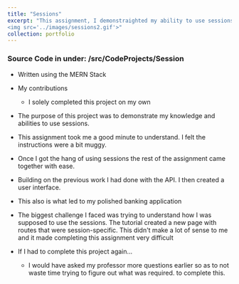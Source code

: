 ```yaml
---
title: "Sessions"
excerpt: "This assignment, I demonstraighted my ability to use sessions<br/><img src='../images/sessions.gif'>
<img src='../images/sessions2.gif'>"
collection: portfolio
---
```

### Source Code in under: /src/CodeProjects/Session
- Written using the MERN Stack
-  My contributions 
    - I solely completed this project on my own
- The purpose of this project was to demonstrate my knowledge and abilities to use sessions.
- This assignment took me a good minute to understand. I felt the instructions were a bit muggy.
- Once I got the hang of using sessions the rest of the assignment came together with ease. 
- Building on the previous work I had done with the API. I then created a user interface. 
- This also is what led to my polished banking application  

- The biggest challenge I faced was trying to understand how I was supposed to use the sessions. The tutorial created a new page with routes that were session-specific. This didn't make a lot of sense to me and it made completing this assignment very difficult 
- If I had to complete this project again...
    - I would have asked my professor more questions earlier so as to not waste time trying to figure out what was required. to complete this. 
    
